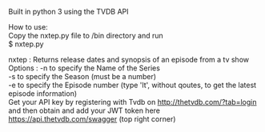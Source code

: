Built in python 3 using the TVDB API </br>

How to use: </br>
Copy the nxtep.py file to /bin directory and run </br>
$ nxtep.py </br>

nxtep : Returns release dates and synopsis of an episode from a tv show </br>
Options : -n to specify the Name of the Series </br>
	-s to specify the Season (must be a number) </br>
	-e to specify the Episode number (type 'lt', without qoutes, to get the latest episode information) </br> 
Get your API key by registering with Tvdb on http://thetvdb.com/?tab=login </br>
and then obtain and add your JWT token here https://api.thetvdb.com/swagger (top right corner) </br>
